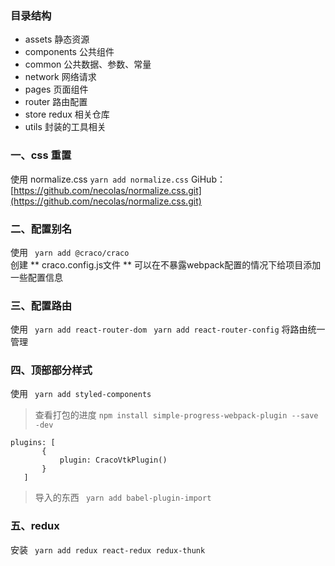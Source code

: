 ### 目录结构

- assets 静态资源
- components 公共组件
- common 公共数据、参数、常量
- network 网络请求
- pages 页面组件
- router 路由配置
- store redux 相关仓库
- utils 封装的工具相关

### 一、css 重置

使用 normalize.css  `yarn add normalize.css`
GiHub：[https://github.com/necolas/normalize.css.git](https://github.com/necolas/normalize.css.git)


### 二、配置别名

使用 ` yarn add @craco/craco`  
创建 ** craco.config.js文件 **
可以在不暴露webpack配置的情况下给项目添加一些配置信息


### 三、配置路由

使用 
    ` yarn add react-router-dom` 
 ` yarn add react-router-config`   将路由统一管理

 ### 四、顶部部分样式

 使用 ` yarn add styled-components` 


 > 查看打包的进度
 > `npm install simple-progress-webpack-plugin --save -dev`
 > 
 ```
plugins: [
        {
            plugin: CracoVtkPlugin()
        }
    ]
 ```

 > 导入的东西  ` yarn add babel-plugin-import`

 ### 五、redux

 安装 ` yarn add redux react-redux redux-thunk`
 
  